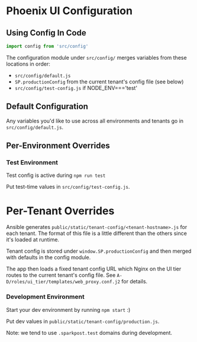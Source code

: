 # Phoenix UI Configuration

## Using Config In Code

```js
import config from 'src/config'
```

The configuration module under `src/config/` merges variables from these locations in order:

 - `src/config/default.js`
 - `SP.productionConfig` from the current tenant's config file (see below)
 - `src/config/test-config.js` if NODE_ENV==='test'

## Default Configuration

Any variables you'd like to use across all environments and tenants go in `src/config/default.js`.

## Per-Environment Overrides

### Test Environment
Test config is active during `npm run test`

Put test-time values in `src/config/test-config.js`.

# Per-Tenant Overrides
Ansible generates `public/static/tenant-config/<tenant-hostname>.js` for each tenant. The format of this file is a little different than the others since it's loaded at runtime.

Tenant config is stored under `window.SP.productionConfig` and then merged with defaults in the config module. 

The app then loads a fixed tenant config URL which Nginx on the UI tier routes to the current tenant's config file. See `A-D/roles/ui_tier/templates/web_proxy.conf.j2` for details.

### Development Environment
Start your dev environment by running `npm start` :)

Put dev values in `public/static/tenant-config/production.js`.

Note: we tend to use `.sparkpost.test` domains during development.

